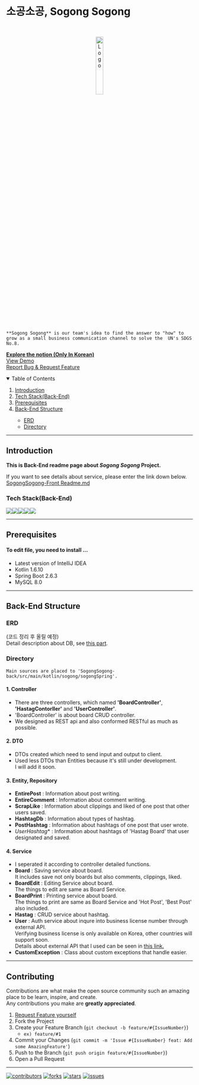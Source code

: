 # 소공소공, Sogong Sogong

<!-- PROJECT LOGO -->
<br />
<p align="center">
  <a href="https://github.com/othneildrew/Best-README-Template">
    <img src="https://i.imgur.com/NbY0NQh.png" alt="Logo" width="20%" height="20%">
  </a>
  <p align="left">
</p>

```
**Sogong Sogong** is our team's idea to find the answer to "how" to grow as a small business communication channel to solve the  UN's SDGS No.8. 
```
    
<a href="https://treejin99.notion.site/_-b293dc72cc5b472e90edf3fc707f24dc"><strong>Explore the notion (Only In Korean)</strong></a><br>
    <a href="">View Demo</a><br>
    <a href="https://github.com/GDSC-PKNU-21-22/SogongSogong-back/issues">Report Bug & Request Feature</a><br>
      
<!-- TABLE OF CONTENTS -->
<details open="open">
  <summary>Table of Contents</summary>
  <ol>
      <li><a href="#Introduction">Introduction</a></li>
      <li><a href="#Tech-Stack(Back-End)">Tech Stack(Back-End)</a></li>    
      <li><a href="#Prerequisites">Prerequisites</a></li>
      <li><a href="#Back-End-Structure">Back-End Structure</a></li>
      <ul>
          <li><a href = "#ERD">ERD</a></li>
          <li><a href = "#Directory">Directory</a></li>
      </ul>
  </ol>
</details>

***

## Introduction
**This is Back-End readme page about *Sogong Sogong* Project.**
      
If you want to see details about service, please enter the link down below.
<br><a href = "https://github.com/GDSC-PKNU-21-22/SogongSogong-front/blob/main/README.md">SogongSogong-Front Readme.md</a>


### Tech Stack(Back-End)
<img src="https://img.shields.io/badge/IntelliJIDEA-000000.svg?style=for-the-badge&logo=intellij-idea&logoColor=white"><img src="https://img.shields.io/badge/kotlin-%230095D5.svg?style=for-the-badge&logo=kotlin&logoColor=white"><img src="https://img.shields.io/badge/spring-6DB33F?style=for-the-badge&logo=spring&logoColor=white"><img src="https://img.shields.io/badge/mysql-4479A1?style=for-the-badge&logo=mysql&logoColor=white"><img src="https://img.shields.io/badge/GoogleCloud-%234285F4.svg?style=for-the-badge&logo=google-cloud&logoColor=white">

***
## Prerequisites

#### To edit file, you need to install ...
- Latest version of IntelliJ IDEA
- Kotlin 1.6.10
- Spring Boot 2.6.3
- MySQL 8.0


***


## Back-End Structure
### ERD
(코드 정리 후 올릴 예정)<br>
Detail description about DB, see <a href="#3.-Entity,-Repository">this part</a>.

### Directory
```
Main sources are placed to 'SogongSogong-back/src/main/kotlin/sogong/sogongSpring'.
```
#### 1. Controller
- There are three controllers, which named **'BoardController'**, **'HastagContorller'** and **'UserController'**.<br>
- 'BoardController' is about board CRUD controller.<br>
- We designed as REST api and also conformed RESTful as much as possible.
#### 2. DTO
- DTOs created which need to send input and output to client.<br>
- Used less DTOs than Entities because it's still under development.<br>
I will add it soon.
#### 3. Entity, Repository
- **EntirePost** : Information about post writing.<br>
- **EntireComment** : Information about comment writing.  <br>
- **ScrapLike** : Information about clippings and liked of one post that other users saved.<br>
- **HashtagDb** : Information about types of hashtag.<br>
- **PostHashtag** : Information about hashtags of one post that user wrote.<br>
- *UserHashtag** : Information about hashtags of 'Hastag Board' that user designated and saved.<br>
#### 4. Service
- I seperated it according to controller detailed functions.<br>
- **Board** : Saving service about board.<br>
It includes save not only boards but also comments, clippings, liked.<br>
- **BoardEdit** : Editing Service about board.<br>
The things to edit are same as Board Service.<br>
- **BoardPrint** : Printing service about board.<br>
The things to print are same as Board Service and 'Hot Post', 'Best Post' also included.<br>
- **Hastag** : CRUD service about hashtag.
- **User** : Auth service about inqure into business license number through external API.<br>
Verifying business license is only available on Korea, other countries will support soon.<br>
Details about external API that I used can be seen in <a href= "https://www.data.go.kr/data/15081808/openapi.do">this link.</a>
- **CustomException** : Class about custom exceptions that handle easier.
      
***
## Contributing

Contributions are what make the open source community such an amazing place to be learn, inspire, and create.  
Any contributions you make are **greatly appreciated**.

1. <a href="https://github.com/GDSC-PKNU-21-22/SogongSogong-back/issues">Request Feature yourself</a>
2. Fork the Project
3. Create your Feature Branch (`git checkout -b feature/#{IssueNumber}`) 
    - `ex) feature/#1`
5. Commit your Changes (`git commit -m 'Issue #{IssueNumber} feat: Add some AmazingFeature'`)
6. Push to the Branch (`git push origin feature/#{IssueNumber}`)
7. Open a Pull Request

***

[![contributors][contributors-shield]][contributors-url] [![forks][forks-shield]][forks-url] [![stars][stars-shield]][stars-url] [![issues][issues-shield]][issues-url]


<!-- MARKDOWN LINKS & IMAGES -->
<!-- https://www.markdownguide.org/basic-syntax/#reference-style-links -->

[contributors-shield]: https://img.shields.io/github/contributors/GDSC-PKNU-21-22/SogongSogong-back.svg?style=for-the-badge
[contributors-url]: https://github.com/GDSC-PKNU-21-22/SogongSogong-back/graphs/contributors

[forks-shield]: https://img.shields.io/github/forks/GDSC-PKNU-21-22/SogongSogong-back.svg?style=for-the-badge
[forks-url]: https://github.com/GDSC-PKNU-21-22/SogongSogong-back/network/members

[stars-shield]: https://img.shields.io/github/stars/GDSC-PKNU-21-22/SogongSogong-back.svg?style=for-the-badge
[stars-url]: https://github.com/GDSC-PKNU-21-22/SogongSogong-back/stargazers

[issues-shield]: https://img.shields.io/github/issues/GDSC-PKNU-21-22/SogongSogong-back.svg?style=for-the-badge
[issues-url]: https://github.com/GDSC-PKNU-21-22/SogongSogong-back/issues

